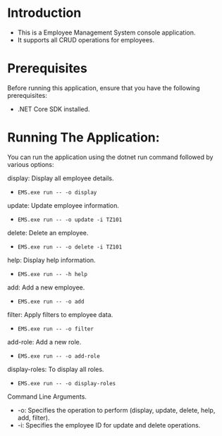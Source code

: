 # Introduction
- This is a Employee Management System console application.
- It supports all CRUD operations for employees.

# Prerequisites
Before running this application, ensure that you have the following prerequisites:
- .NET Core SDK installed.

# Running The Application:

You can run the application using the dotnet run command followed by various options:

display: Display all employee details.
- `EMS.exe run -- -o display`

update: Update employee information.
- `EMS.exe run -- -o update -i TZ101`

delete: Delete an employee.
- `EMS.exe run -- -o delete -i TZ101`

help: Display help information.
- `EMS.exe run -- -h help`

add: Add a new employee.
- `EMS.exe run -- -o add`

filter: Apply filters to employee data.
- `EMS.exe run -- -o filter`

add-role: Add a new role.
- `EMS.exe run -- -o add-role`

display-roles: To display all roles.
- `EMS.exe run -- -o display-roles`

Command Line Arguments.
- -o: Specifies the operation to perform (display, update, delete, help, add, filter).
- -i: Specifies the employee ID for update and delete operations.
